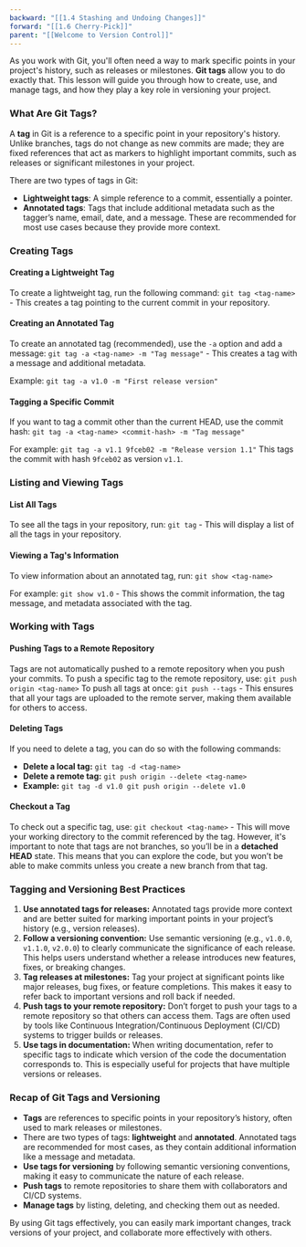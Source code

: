 ```yaml
---
backward: "[[1.4 Stashing and Undoing Changes]]"
forward: "[[1.6 Cherry-Pick]]"
parent: "[[Welcome to Version Control]]"
---
```


As you work with Git, you'll often need a way to mark specific points in your project's history, such as releases or milestones. **Git tags** allow you to do exactly that. This lesson will guide you through how to create, use, and manage tags, and how they play a key role in versioning your project.

### What Are Git Tags?

A **tag** in Git is a reference to a specific point in your repository's history. Unlike branches, tags do not change as new commits are made; they are fixed references that act as markers to highlight important commits, such as releases or significant milestones in your project.

There are two types of tags in Git:
- **Lightweight tags**: A simple reference to a commit, essentially a pointer.
- **Annotated tags**: Tags that include additional metadata such as the tagger’s name, email, date, and a message. These are recommended for most use cases because they provide more context.

### Creating Tags

#### Creating a Lightweight Tag

To create a lightweight tag, run the following command: `git tag <tag-name>` - This creates a tag pointing to the current commit in your repository.

#### Creating an Annotated Tag

To create an annotated tag (recommended), use the `-a` option and add a message: `git tag -a <tag-name> -m "Tag message"` - This creates a tag with a message and additional metadata.

Example: `git tag -a v1.0 -m "First release version"`

#### Tagging a Specific Commit

If you want to tag a commit other than the current HEAD, use the commit hash: `git tag -a <tag-name> <commit-hash> -m "Tag message"`

For example: `git tag -a v1.1 9fceb02 -m "Release version 1.1"` This tags the commit with hash `9fceb02` as version `v1.1`.

### Listing and Viewing Tags

#### List All Tags

To see all the tags in your repository, run: `git tag` - This will display a list of all the tags in your repository.

#### Viewing a Tag's Information

To view information about an annotated tag, run: `git show <tag-name>`

For example: `git show v1.0` - This shows the commit information, the tag message, and metadata associated with the tag.

### Working with Tags

#### Pushing Tags to a Remote Repository

Tags are not automatically pushed to a remote repository when you push your commits. To push a specific tag to the remote repository, use: `git push origin <tag-name>` To push all tags at once: `git push --tags` - This ensures that all your tags are uploaded to the remote server, making them available for others to access.

#### Deleting Tags

If you need to delete a tag, you can do so with the following commands:
- **Delete a local tag:** `git tag -d <tag-name>`
- **Delete a remote tag:** `git push origin --delete <tag-name>`
- **Example:** `git tag -d v1.0 git push origin --delete v1.0`

#### Checkout a Tag

To check out a specific tag, use: `git checkout <tag-name>` - This will move your working directory to the commit referenced by the tag. However, it's important to note that tags are not branches, so you’ll be in a **detached HEAD** state. This means that you can explore the code, but you won’t be able to make commits unless you create a new branch from that tag.

### Tagging and Versioning Best Practices

1. **Use annotated tags for releases:** Annotated tags provide more context and are better suited for marking important points in your project’s history (e.g., version releases).
2. **Follow a versioning convention:** Use semantic versioning (e.g., `v1.0.0`, `v1.1.0`, `v2.0.0`) to clearly communicate the significance of each release. This helps users understand whether a release introduces new features, fixes, or breaking changes.
3. **Tag releases at milestones:** Tag your project at significant points like major releases, bug fixes, or feature completions. This makes it easy to refer back to important versions and roll back if needed.
4. **Push tags to your remote repository:** Don’t forget to push your tags to a remote repository so that others can access them. Tags are often used by tools like Continuous Integration/Continuous Deployment (CI/CD) systems to trigger builds or releases.
5. **Use tags in documentation:** When writing documentation, refer to specific tags to indicate which version of the code the documentation corresponds to. This is especially useful for projects that have multiple versions or releases.

### Recap of Git Tags and Versioning

- **Tags** are references to specific points in your repository’s history, often used to mark releases or milestones.
- There are two types of tags: **lightweight** and **annotated**. Annotated tags are recommended for most cases, as they contain additional information like a message and metadata.
- **Use tags for versioning** by following semantic versioning conventions, making it easy to communicate the nature of each release.
- **Push tags** to remote repositories to share them with collaborators and CI/CD systems.
- **Manage tags** by listing, deleting, and checking them out as needed.

By using Git tags effectively, you can easily mark important changes, track versions of your project, and collaborate more effectively with others.
